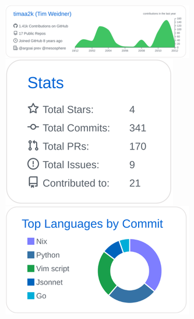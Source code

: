 [![](./profile-summary-card-output/github/0-profile-details.svg)](https://profile-summary-for-github.com/user/timaa2k)
[![](./profile-summary-card-output/github/3-stats.svg)](https://profile-summary-for-github.com/user/timaa2k)
[![](./profile-summary-card-output/github/2-most-commit-language.svg)](https://profile-summary-for-github.com/user/timaa2k)
